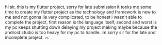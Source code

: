 hi sir, this is my flutter project, sorry for late submission it tooks me some time to create my flutter project
as the technology and framework is new to me and not gonna lie very complicated, to be honest i wasn't able to 
complete the project, first reason is the language itself, second and worst is my pc keeps shutting down
delaying my project making maybe because the android studio is too heavy for my pc to handle.
im sorry sir for the late and incomplete project. :<
